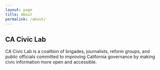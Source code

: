 ```yaml
---
layout: page
title: About
permalink: /about/
---
```


## CA Civic Lab

CA Civic Lab is a coalition of brigades, journalists, reform groups, and public
officials committed to improving California governance by making civic
information more open and accessible.
